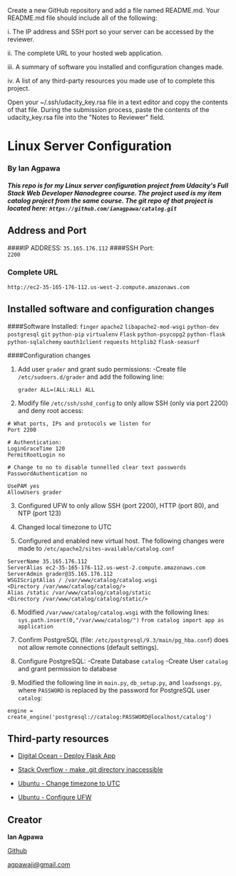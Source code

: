 Create a new GitHub repository and add a file named README.md.
Your README.md file should include all of the following:

i. The IP address and SSH port so your server can be accessed by the reviewer.

ii. The complete URL to your hosted web application.

iii. A summary of software you installed and configuration changes made.

iv. A list of any third-party resources you made use of to complete this project.

Open your ~/.ssh/udacity_key.rsa file in a text editor and copy the contents of that file.
During the submission process, paste the contents of the udacity_key.rsa file into the "Notes to Reviewer" field.
# Linux Server Configuration
### By Ian Agpawa
##### This repo is for my Linux server configuration project from Udacity's Full Stack Web Developer Nanodegree course.  The project used is my item catalog project from the same course.  The git repo of that project is located here: `https://github.com/ianagpawa/catalog.git`   


## Address and Port

####IP ADDRESS:
`35.165.176.112`
####SSH Port:   
`2200`

### Complete URL
```
http://ec2-35-165-176-112.us-west-2.compute.amazonaws.com
```

## Installed software and configuration changes

####Software Installed:
`finger`
`apache2`
`libapache2-mod-wsgi`
`python-dev`
`postgresql`
`git`
`python-pip`
`virtualenv`
`Flask`
`python-psycopg2`
`python-flask`
`python-sqlalchemy`
`oauth1client`
`requests`
`httplib2`
`flask-seasurf`

####Configuration changes
1. Add user `grader` and grant sudo permissions:
    -Create file `/etc/sudoers.d/grader` and add the following line:
    ```
    grader ALL=(ALL:ALL) ALL
    ```
2. Modify file `/etc/ssh/sshd_config` to only allow SSH (only via port 2200) and deny root access:
```
# What ports, IPs and protocols we listen for
Port 2200
```
```
# Authentication:
LoginGraceTime 120
PermitRootLogin no
```
```
# Change to no to disable tunnelled clear text passwords
PasswordAuthentication no
```
```
UsePAM yes
AllowUsers grader
```

3. Configured UFW to only allow SSH (port 2200), HTTP (port 80), and NTP (port 123)

4. Changed local timezone to UTC

5. Configured and enabled new virtual host.  The following changes were made to `/etc/apache2/sites-available/catalog.conf `
```
ServerName 35.165.176.112
ServerAlias ec2-35-165-176-112.us-west-2.compute.amazonaws.com
ServerAdmin grader@35.165.176.112
WSGIScriptAlias / /var/www/catalog/catalog.wsgi
<Directory /var/www/catalog/catalog/>
Alias /static /var/www/catalog/catalog/static
<Directory /var/www/catalog/catalog/static/>
```
6. Modified `/var/www/catalog/catalog.wsgi` with the following lines:
`sys.path.insert(0,"/var/www/catalog/")`
`from catalog import app as application`

7. Confirm PostgreSQL (file: `/etc/postgresql/9.3/main/pg_hba.conf`) does not allow remote connections (default settings).

8. Configure PostgreSQL:
-Create Database `catalog`
-Create User `catalog` and grant permission to database

9. Modified the following line in `main.py`, `db_setup.py`, and `loadsongs.py`, where `PASSWORD` is replaced by the password for PostgreSQL user `catalog`:
```
engine = create_engine('postgresql://catalog:PASSWORD@localhost/catalog')
```


## Third-party resources
* [Digital Ocean - Deploy Flask App](https://www.digitalocean.com/community/tutorials/how-to-deploy-a-flask-application-on-an-ubuntu-vps)

* [Stack Overflow - make .git directory inaccessible ](http://stackoverflow.com/questions/6142437/make-git-directory-web-inaccessible)

* [Ubuntu - Change timezone to UTC](http://askubuntu.com/questions/138423/how-do-i-change-my-timezone-to-utc-gmt)

* [Ubuntu - Configure UFW](https://www.digitalocean.com/community/tutorials/how-to-set-up-a-firewall-with-ufw-on-ubuntu-14-04)


## Creator

**Ian Agpawa**

[Github](https://github.com/ianagpawa)

 agpawaji@gmail.com

